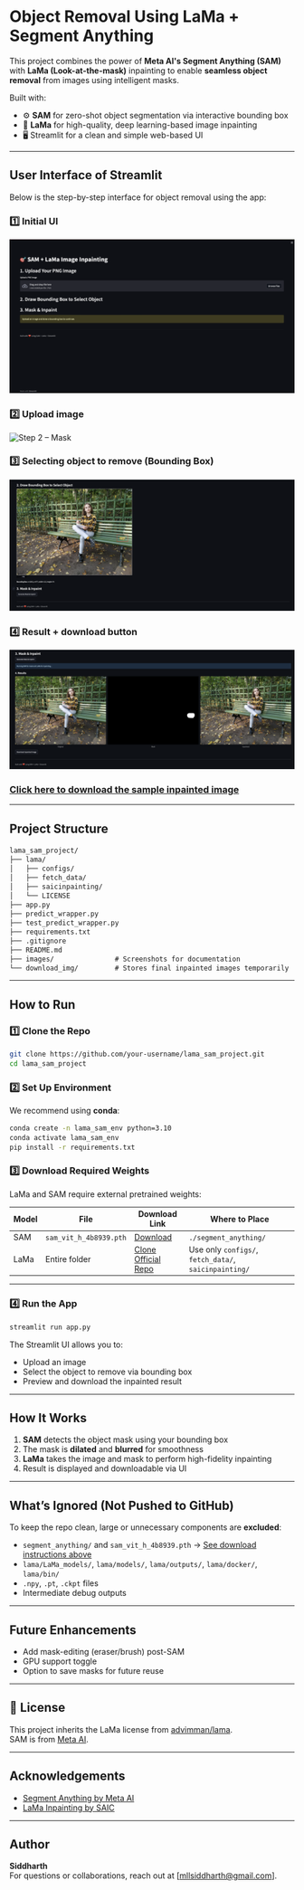 # Object Removal Using LaMa + Segment Anything

This project combines the power of **Meta AI's Segment Anything (SAM)** with **LaMa (Look-at-the-mask)** inpainting to enable **seamless object removal** from images using intelligent masks.

Built with:
- ⚙️ **SAM** for zero-shot object segmentation via interactive bounding box
- 🎨 **LaMa** for high-quality, deep learning-based image inpainting
- 🖥️ Streamlit for a clean and simple web-based UI

---

## User Interface of Streamlit


Below is the step-by-step interface for object removal using the app:

### 1️⃣ Initial UI
![Step 1 – Upload](images/Full_UI.png)

### 2️⃣ Upload image
![Step 2 – Mask](images/upload_image.png)

### 3️⃣ Selecting object to remove (Bounding Box)
![Step 3 – Output](images/bbox_using_sam.png)

### 4️⃣ Result + download button
![Step 4 – Download](images/result.png)


### [Click here to download the sample inpainted image](download_img/inpainted.png)
---

## Project Structure


```
lama_sam_project/
├── lama/
│   ├── configs/
│   ├── fetch_data/
│   ├── saicinpainting/
│   └── LICENSE
├── app.py
├── predict_wrapper.py
├── test_predict_wrapper.py
├── requirements.txt
├── .gitignore
├── README.md
├── images/               # Screenshots for documentation
└── download_img/         # Stores final inpainted images temporarily
```

---

## How to Run

### 1️⃣ Clone the Repo
```bash
git clone https://github.com/your-username/lama_sam_project.git
cd lama_sam_project
```

### 2️⃣ Set Up Environment
We recommend using **conda**:

```bash
conda create -n lama_sam_env python=3.10
conda activate lama_sam_env
pip install -r requirements.txt
```

### 3️⃣ Download Required Weights

LaMa and SAM require external pretrained weights:

| Model | File | Download Link | Where to Place |
|-------|------|----------------|----------------|
| SAM   | `sam_vit_h_4b8939.pth` | [Download](https://drive.google.com/your-sam-link) | `./segment_anything/` |
| LaMa  | Entire folder | [Clone Official Repo](https://github.com/advimman/lama) | Use only `configs/`, `fetch_data/`, `saicinpainting/` |

---

### 4️⃣ Run the App

```bash
streamlit run app.py
```

The Streamlit UI allows you to:
- Upload an image
- Select the object to remove via bounding box
- Preview and download the inpainted result

---

## How It Works

1. **SAM** detects the object mask using your bounding box
2. The mask is **dilated** and **blurred** for smoothness
3. **LaMa** takes the image and mask to perform high-fidelity inpainting
4. Result is displayed and downloadable via UI

---

## What’s Ignored (Not Pushed to GitHub)

To keep the repo clean, large or unnecessary components are **excluded**:
- `segment_anything/` and `sam_vit_h_4b8939.pth` → [See download instructions above](#3️⃣-download-required-weights)
- `lama/LaMa_models/`, `lama/models/`, `lama/outputs/`, `lama/docker/`, `lama/bin/`
- `.npy`, `.pt`, `.ckpt` files
- Intermediate debug outputs

---

## Future Enhancements

- Add mask-editing (eraser/brush) post-SAM
- GPU support toggle
- Option to save masks for future reuse

---

## 📄 License

This project inherits the LaMa license from [advimman/lama](https://github.com/advimman/lama).  
SAM is from [Meta AI](https://github.com/facebookresearch/segment-anything).

---

## Acknowledgements

- [Segment Anything by Meta AI](https://github.com/facebookresearch/segment-anything)
- [LaMa Inpainting by SAIC](https://github.com/advimman/lama)

---

## Author

**Siddharth**  
For questions or collaborations, reach out at [mllsiddharth@gmail.com].
